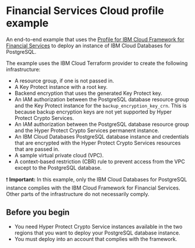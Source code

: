 # Financial Services Cloud profile example

An end-to-end example that uses the [Profile for IBM Cloud Framework for Financial Services](../../profiles/fscloud/) to deploy an instance of IBM Cloud Databases for PostgreSQL.

The example uses the IBM Cloud Terraform provider to create the following infrastructure:

- A resource group, if one is not passed in.
 - A Key Protect instance with a root key.
 - Backend encryption that uses the generated Key Protect key.
- An IAM authorization between the PostgreSQL database resource group and the Key Protect instance for the `backup_encryption_key_crn`. This is because backup encryption keys are not yet supported by Hyper Protect Crypto Services.
- An IAM authorization between the PostgreSQL database resource group and the Hyper Protect Crypto Services permanent instance.
- An IBM Cloud Databases PostgreSQL database instance and credentials that are encrypted with the Hyper Protect Crypto Services resources that are passed in.
- A sample virtual private cloud (VPC).
- A context-based restriction (CBR) rule to prevent access from the VPC except to the PostgreSQL database.

:exclamation: **Important:** In this example, only the IBM Cloud Databases for PostgreSQL instance complies with the IBM Cloud Framework for Financial Services. Other parts of the infrastructure do not necessarily comply.

## Before you begin

- You need Hyper Protect Crypto Service instances available in the two regions that you want to deploy your PostgreSQL database instance.
- You must deploy into an account that complies with the framework.
